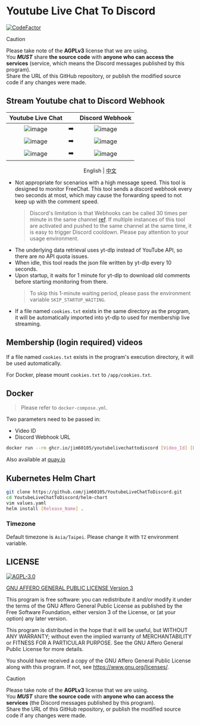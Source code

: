 # Youtube Live Chat To Discord

[![CodeFactor](https://www.codefactor.io/repository/github/jim60105/youtubelivechattodiscord/badge/master?style=for-the-badge)](https://www.codefactor.io/repository/github/jim60105/youtubelivechattodiscord/overview/master)

> [!CAUTION]  
> Please take note of the **AGPLv3** license that we are using.  
> You _**MUST**_ share **the source code** with **anyone who can access the services** (service, which means the Discord messages published by this program).  
> Share the URL of this GitHub repository, or publish the modified source code if any changes were made.

## Stream Youtube chat to Discord Webhook

|                                                Youtube Live Chat                                                |     |                                                 Discord Webhook                                                 |
| :-------------------------------------------------------------------------------------------------------------: | :-: | :-------------------------------------------------------------------------------------------------------------: |
| ![image](https://user-images.githubusercontent.com/16995691/151545455-af26cbe6-0942-464a-b15e-76ca67dfa142.png) | ➡️  | ![image](https://user-images.githubusercontent.com/16995691/151438025-d0c4a2de-6845-4d64-93db-89afb2f98e45.png) |
| ![image](https://user-images.githubusercontent.com/16995691/151545035-0dfc65e3-41a4-4342-b0c4-178b53a077d6.png) | ➡️  | ![image](https://user-images.githubusercontent.com/16995691/151545242-651cdbd1-ae8c-4a47-acda-7b9a3b4f59ba.png) |
| ![image](https://user-images.githubusercontent.com/16995691/151663570-999a5c8c-a336-407e-906a-56399530417b.png) | ➡️  | ![image](https://user-images.githubusercontent.com/16995691/151663574-dc5abbc2-cb5d-4e40-a4ce-bfc39f2a7029.png) |

<p align="center">
  <span>English</span> |
  <a href="https://github.com/jim60105/YoutubeLiveChatToDiscord/blob/master/README.zh.md">
    中文
  </a>
</p>

- Not appropriate for scenarios with a high message speed. This tool is designed to monitor FreeChat.
  This tool sends a discord webhook every two seconds at most, which may cause the forwarding speed to not keep up with the comment speed.
  > Discord's limitation is that Webhooks can be called 30 times per minute in the same channel [ref](https://twitter.com/lolpython/status/967621046277820416).
  > If multiple instances of this tool are activated and pushed to the same channel at the same time, it is easy to trigger Discord cooldown. Please pay attention to your usage environment.
- The underlying data retrieval uses yt-dlp instead of YouTube API, so there are no API quota issues.
- When idle, this tool reads the json file written by yt-dlp every 10 seconds.
- Upon startup, it waits for 1 minute for yt-dlp to download old comments before starting monitoring from there.
  > To skip this 1-minute waiting period, please pass the environment variable `SKIP_STARTUP_WAITING`.
- If a file named `cookies.txt` exists in the same directory as the program, it will be automatically imported into yt-dlp to used for membership live streaming.

## Membership (login required) videos

If a file named `cookies.txt` exists in the program's execution directory, it will be used automatically.

For Docker, please mount `cookies.txt` to `/app/cookies.txt`.

## Docker

> Please refer to `docker-compose.yml`.

Two parameters need to be passed in:

- Video ID
- Discord Webhook URL

```sh
docker run --rm ghcr.io/jim60105/youtubelivechattodiscord [Video_Id] [Discord_Webhook_Url]
```

Also available at [quay.io](https://quay.io/jim60105/youtubelivechattodiscord)

## Kubernetes Helm Chart

```sh
git clone https://github.com/jim60105/YoutubeLiveChatToDiscord.git
cd YoutubeLiveChatToDiscord/helm-chart
vim values.yaml
helm install [Release_Name] .
```

### Timezone

Default timezone is `Asia/Taipei`. Please change it with `TZ` environment variable.

## LICENSE

[![AGPL-3.0](https://github.com/jim60105/YoutubeLiveChatToDiscord/assets/16995691/8c588957-5e07-4f6d-a116-b3366c064342)](LICENSE)

[GNU AFFERO GENERAL PUBLIC LICENSE Version 3](LICENSE)

This program is free software: you can redistribute it and/or modify it under the terms of the GNU Affero General Public License as published by the Free Software Foundation, either version 3 of the License, or (at your option) any later version.

This program is distributed in the hope that it will be useful, but WITHOUT ANY WARRANTY; without even the implied warranty of MERCHANTABILITY or FITNESS FOR A PARTICULAR PURPOSE. See the GNU Affero General Public License for more details.

You should have received a copy of the GNU Affero General Public License along with this program. If not, see <https://www.gnu.org/licenses/>.

> [!CAUTION]  
> Please take note of the **AGPLv3** license that we are using.  
> You _**MUST**_ share **the source code** with **anyone who can access the services** (the Discord messages published by this program).  
> Share the URL of this GitHub repository, or publish the modified source code if any changes were made.
